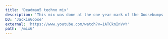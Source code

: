 ```yaml
---
title: 'Deadmau5 techno mix'
description: 'This mix was done at the one year mark of the Goosebumps mix series. Mainly focused on the darker deadmau5 tracks. No tracklist for this one, lol'
DJ: 'JackinGoose'
external: 'https://www.youtube.com/watch?v=1ATCknInVvY'
path: '/mix6'
---
```


